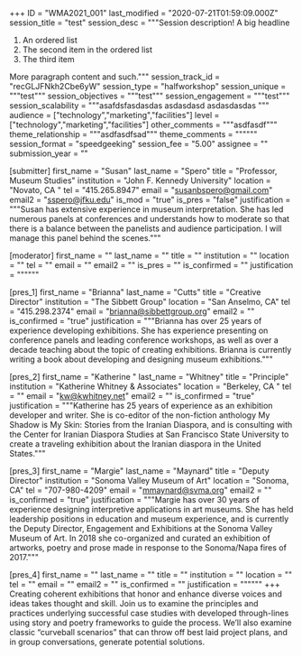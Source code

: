 +++
ID = "WMA2021_001"
last_modified = "2020-07-21T01:59:09.000Z"
session_title = "test"
session_desc = """Session description!
A big headline
1. An ordered list
2. The second item in the ordered list
3. The third item

More paragraph content and such."""
session_track_id = "recGLJFNkh2Cbe6yW"
session_type = "halfworkshop"
session_unique = """test"""
session_objectives = """test"""
session_engagement = """test"""
session_scalability = """asafdsfasdasdas
asdasdasd
asdasdasdas
"""
audience = ["technology","marketing","facilities"]
level = ["technology","marketing","facilities"]
other_comments = """asdfasdf"""
theme_relationship = """asdfasdfsad"""
theme_comments = """"""
session_format = "speedgeeking"
session_fee = "5.00"
assignee = ""
submission_year = ""

[submitter]
first_name = "Susan"
last_name = "Spero"
title = "Professor, Museum Studies"
institution = "John F. Kennedy University"
location = "Novato, CA "
tel = "415.265.8947"
email = "susanbspero@gmail.com"
email2 = "sspero@jfku.edu"
is_mod = "true"
is_pres = "false"
justification = """Susan has extensive experience in museum interpretation. She has led numerous panels at conferences and understands how to moderate so that there is a balance between the panelists and audience participation.  I will manage this panel behind the scenes."""

[moderator]
first_name = ""
last_name = ""
title = ""
institution = ""
location = ""
tel = ""
email = ""
email2 = ""
is_pres = ""
is_confirmed = ""
justification = """"""

[pres_1]
first_name = "Brianna"
last_name = "Cutts"
title = "Creative Director"
institution = "The Sibbett Group"
location = "San Anselmo, CA"
tel = "415.298.2374"
email = "brianna@sibbettgroup.org"
email2 = ""
is_confirmed = "true"
justification = """Brianna has over 25 years of experience developing exhibitions. She has experience presenting on conference panels and leading conference workshops, as well as over a decade teaching about the topic of creating exhibitions. Brianna is currently writing a book about developing and designing museum exhibitions."""

[pres_2]
first_name = "Katherine "
last_name = "Whitney"
title = "Principle"
institution = "Katherine Whitney & Associates"
location = "Berkeley, CA "
tel = ""
email = "kw@kwhitney.net"
email2 = ""
is_confirmed = "true"
justification = """Katherine has 25 years of experience as an exhibition developer and writer. She is co-editor of the non-fiction anthology My Shadow is My Skin: Stories from the Iranian Diaspora, and is consulting with the Center for Iranian Diaspora Studies at San Francisco State University to create a traveling exhibition about the Iranian diaspora in the United States."""

[pres_3]
first_name = "Margie"
last_name = "Maynard"
title = "Deputy Director"
institution = "Sonoma Valley Museum of Art"
location = "Sonoma, CA"
tel = "707-980-4209"
email = "mmaynard@svma.org"
email2 = ""
is_confirmed = "true"
justification = """Margie has over 30 years of experience designing interpretive applications in art museums. She has held leadership positions in education and museum experience, and is currently the Deputy Director, Engagement and Exhibitions at the Sonoma Valley Museum of Art. In 2018 she co-organized and curated an exhibition of artworks, poetry and prose made in response to the Sonoma/Napa fires of 2017."""

[pres_4]
first_name = ""
last_name = ""
title = ""
institution = ""
location = ""
tel = ""
email = ""
email2 = ""
is_confirmed = ""
justification = """"""
+++
Creating coherent exhibitions that honor and enhance diverse voices and ideas takes thought and skill. Join us to examine the principles and practices underlying successful case studies with developed through-lines using story and poetry frameworks to guide the process. We’ll also examine classic “curveball scenarios” that can throw off best laid project plans, and in group conversations, generate potential solutions.